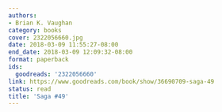 ```yaml
---
authors:
- Brian K. Vaughan
category: books
cover: 2322056660.jpg
date: 2018-03-09 11:55:27-08:00
end_date: 2018-03-09 12:09:32-08:00
format: paperback
ids:
  goodreads: '2322056660'
link: https://www.goodreads.com/book/show/36690709-saga-49
status: read
title: 'Saga #49'
---
```


